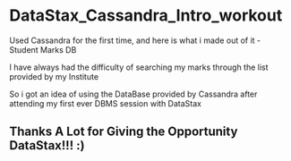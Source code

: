 # DataStax_Cassandra_Intro_workout
Used Cassandra for the first time, and here is what i made out of it - Student Marks DB

I have always had the difficulty of searching my marks through the list provided by my Institute

So i got an idea of using the DataBase provided by Cassandra after attending my first ever DBMS session with DataStax

Thanks A Lot for Giving the Opportunity DataStax!!! :)
-------------------------------------------------------------

